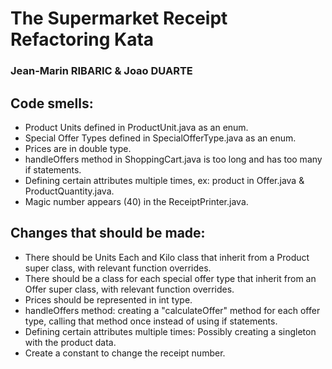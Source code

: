 # The Supermarket Receipt Refactoring Kata 
### Jean-Marin RIBARIC & Joao DUARTE 

## Code smells:

- Product Units defined in ProductUnit.java as an enum.
- Special Offer Types defined in SpecialOfferType.java as an enum.
- Prices are in double type.
- handleOffers method in ShoppingCart.java is too long and has too many if statements.
- Defining certain attributes multiple times, ex: product in Offer.java & ProductQuantity.java.
- Magic number appears (40) in the ReceiptPrinter.java.

## Changes that should be made:

- There should be Units Each and Kilo class that inherit from a Product super class, with relevant function overrides.
- There should be a class for each special offer type that inherit from an Offer super class, with relevant function overrides.
- Prices should be represented in int type.
- handleOffers method: creating a "calculateOffer" method for each offer type, calling that method once instead of using if statements.
- Defining certain attributes multiple times: Possibly creating a singleton with the product data.
- Create a constant to change the receipt number.
